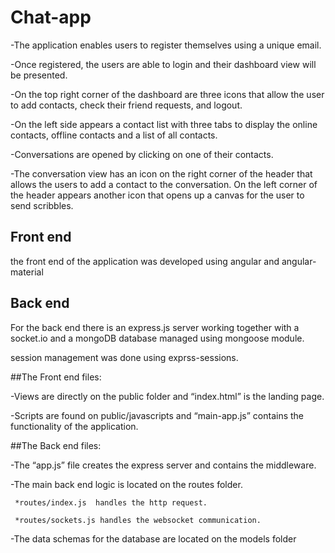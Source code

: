 # Chat-app


-The application enables users to register themselves using a unique email.

-Once registered, the users are able to login and their dashboard view will be presented.

-On the top right corner of the dashboard are three icons that allow the user to add contacts, check their friend requests, and logout.

-On the left side appears a contact list with three tabs to display the online contacts, offline contacts and a list of all contacts.

-Conversations are opened by  clicking on one of their contacts.

-The conversation view has an icon on the right corner of the header that allows the users to add a contact to the conversation. On the left corner of the header appears another icon that opens up a canvas for the user to send scribbles.
  
## Front end

the front end of the application was developed using angular and angular-material

## Back end

For the back end there is an express.js server working together  with a socket.io and a mongoDB database managed using mongoose module.

session management was done using exprss-sessions.


##The Front end files:

-Views are directly on the public folder and “index.html” is the landing page.

-Scripts are found on public/javascripts  and “main-app.js” contains the functionality of the application.


##The Back end files:

-The “app.js” file creates the express server and contains the middleware.

-The main back end logic is located on the routes folder.

     *routes/index.js  handles the http request.

     *routes/sockets.js handles the websocket communication.

-The data schemas for the database are located on the models folder
